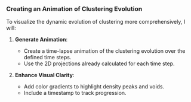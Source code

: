 ### **Creating an Animation of Clustering Evolution**

To visualize the dynamic evolution of clustering more comprehensively, I will:

1. **Generate Animation**:
   - Create a time-lapse animation of the clustering evolution over the defined time steps.
   - Use the 2D projections already calculated for each time step.

2. **Enhance Visual Clarity**:
   - Add color gradients to highlight density peaks and voids.
   - Include a timestamp to track progression.

